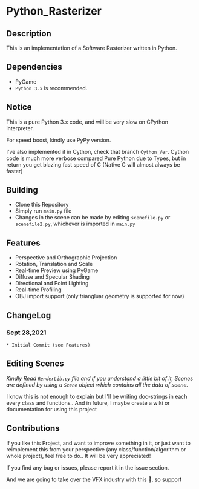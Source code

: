 # Python_Rasterizer

## Description 
This is an implementation of a Software Rasterizer written in Python.

## Dependencies
* PyGame
* `Python 3.x` is recommended.

## Notice
This is a pure Python 3.x code, and will be very slow on CPython interpreter.

For speed boost, kindly use PyPy version.

I've also implemented it in Cython, check that branch `Cython_Ver`. Cython code is much more verbose compared Pure Python due to Types, but in return you get blazing fast speed of C (Native C will almost always be faster)

## Building
* Clone this Repository
* Simply run `main.py` file
* Changes in the scene can be made by editing `scenefile.py` or `scenefile2.py`, whichever is imported in `main.py`

## Features
* Perspective and Orthographic Projection
* Rotation, Translation and Scale
* Real-time Preview using PyGame
* Diffuse and Specular Shading
* Directional and Point Lighting
* Real-time Profiling
* OBJ import support (only triangluar geometry is supported for now)

## ChangeLog
### Sept 28,2021
    * Initial Commit (see Features)

## Editing Scenes
_Kindly Read `RenderLib.py` file and if you understand a little bit of it, Scenes are defined by using a `Scene` object which contains all the data of scene._

I know this is not enough to explain but I'll be writing doc-strings in each every class and functions.. And in future, I maybe create a wiki or documentation for using this project 

## Contributions 
If you like this Project, and want to improve something in it, or just want to reimplement this from your perspective (any class/function/algorithm or whole project), feel free to do.. It will be very appreciated!

If you find any bug or issues, please report it in the issue section.

And we are going to take over the VFX industry with this 🙂, so support

